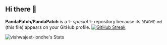 ## Hi there 👋


**PandaPatch/PandaPatch** is a ✨ _special_ ✨ repository because its `README.md` (this file) appears on your GitHub profile.
<img align="left">
[![GitHub Streak](https://streak-stats.demolab.com?user=vishwajeet-londhe&card_width=400)](https://git.io/streak-stats) 
</img>



![vishwajeet-londhe's Stats](https://github-readme-stats.vercel.app/api?username=vishwajeet-londhe&theme=default&show_icons=true&hide_border=false&align="left"&count_private=true)
